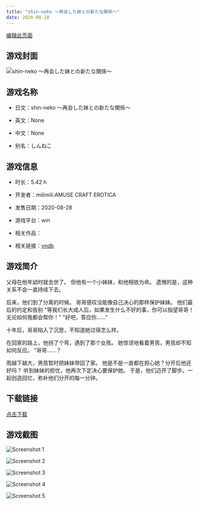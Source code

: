 ```yaml
---
title: "shin-neko ～再会した妹との新たな関係～"
date: 2020-08-28
---
```

[编辑此页面](https://github.com/ACG-3/ADV3-source/blob/main/source/_posts/shin-neko%20%EF%BD%9E%E5%86%8D%E4%BC%9A%E3%81%97%E3%81%9F%E5%A6%B9%E3%81%A8%E3%81%AE%E6%96%B0%E3%81%9F%E3%81%AA%E9%96%A2%E4%BF%82%EF%BD%9E.md)

## 游戏封面

![shin-neko ～再会した妹との新たな関係～](https%3A//pan.timero.xyz/onedrive/img_lib_001/shin-neko%20%EF%BD%9E%E5%86%8D%E4%BC%9A%E3%81%97%E3%81%9F%E5%A6%B9%E3%81%A8%E3%81%AE%E6%96%B0%E3%81%9F%E3%81%AA%E9%96%A2%E4%BF%82%EF%BD%9E_cover.avif)


## 游戏名称

- 日文：shin-neko ～再会した妹との新たな関係～
- 英文：None
- 中文：None

- 别名：しんねこ


## 游戏信息

- 时长：5.42 h
- 开发者：milimili:AMUSE CRAFT EROTICA
- 发售日期：2020-08-28
- 游戏平台：win
- 相关作品：

- 相关链接：[vndb](https://vndb.org/v28663)


## 游戏简介

父母在他年幼时就去世了。
但他有一个小妹妹，和他相依为命。
遗憾的是，这种关系不会一直持续下去。

后来，他们到了分离的时候。
哥哥感叹没能像自己决心的那样保护妹妹。
他们最后的约定和告别
"等我们长大成人后，如果发生什么不好的事，你可以指望哥哥！无论如何我都会帮你！"
"好吧，答应你......"

十年后，哥哥陷入了沉思，不知道她过得怎么样。

在回家的路上，他拐了个弯，遇到了那个女孩。
她惊讶地看着男孩，男孩却不知如何反应。
"哥哥......？

雨越下越大，男孩暂时把妹妹带回了家。
他是不是一直都在担心她？分开后他还好吗？
听到妹妹的担忧，他再次下定决心要保护她。
于是，他们迈开了脚步。一起创造回忆，弥补他们分开的每一分钟。




## 下载链接

[点击下载](https://pan.timero.xyz/onedrive/adv_lib_001/shin-neko%20%EF%BD%9E%E5%86%8D%E4%BC%9A%E3%81%97%E3%81%9F%E5%A6%B9%E3%81%A8%E3%81%AE%E6%96%B0%E3%81%9F%E3%81%AA%E9%96%A2%E4%BF%82%EF%BD%9E)


## 游戏截图


![Screenshot 1](https%3A//pan.timero.xyz/onedrive/img_lib_001/shin-neko%20%EF%BD%9E%E5%86%8D%E4%BC%9A%E3%81%97%E3%81%9F%E5%A6%B9%E3%81%A8%E3%81%AE%E6%96%B0%E3%81%9F%E3%81%AA%E9%96%A2%E4%BF%82%EF%BD%9E_Screenshot_1.avif)

![Screenshot 2](https%3A//pan.timero.xyz/onedrive/img_lib_001/shin-neko%20%EF%BD%9E%E5%86%8D%E4%BC%9A%E3%81%97%E3%81%9F%E5%A6%B9%E3%81%A8%E3%81%AE%E6%96%B0%E3%81%9F%E3%81%AA%E9%96%A2%E4%BF%82%EF%BD%9E_Screenshot_2.avif)

![Screenshot 3](https%3A//pan.timero.xyz/onedrive/img_lib_001/shin-neko%20%EF%BD%9E%E5%86%8D%E4%BC%9A%E3%81%97%E3%81%9F%E5%A6%B9%E3%81%A8%E3%81%AE%E6%96%B0%E3%81%9F%E3%81%AA%E9%96%A2%E4%BF%82%EF%BD%9E_Screenshot_3.avif)

![Screenshot 4](https%3A//pan.timero.xyz/onedrive/img_lib_001/shin-neko%20%EF%BD%9E%E5%86%8D%E4%BC%9A%E3%81%97%E3%81%9F%E5%A6%B9%E3%81%A8%E3%81%AE%E6%96%B0%E3%81%9F%E3%81%AA%E9%96%A2%E4%BF%82%EF%BD%9E_Screenshot_4.avif)

![Screenshot 5](https%3A//pan.timero.xyz/onedrive/img_lib_001/shin-neko%20%EF%BD%9E%E5%86%8D%E4%BC%9A%E3%81%97%E3%81%9F%E5%A6%B9%E3%81%A8%E3%81%AE%E6%96%B0%E3%81%9F%E3%81%AA%E9%96%A2%E4%BF%82%EF%BD%9E_Screenshot_5.avif)

